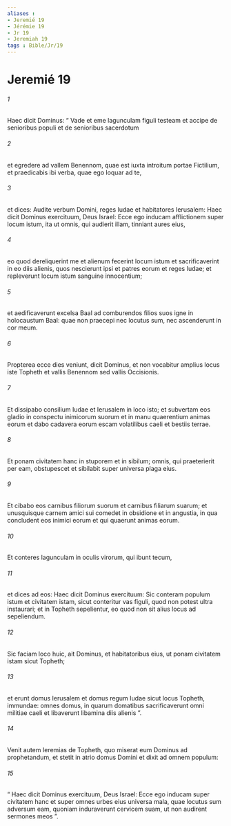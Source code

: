```yaml
---
aliases : 
- Jeremié 19
- Jérémie 19
- Jr 19
- Jeremiah 19
tags : Bible/Jr/19
---
```


# Jeremié 19

###### 1
Haec dicit Dominus: “ Vade et eme lagunculam figuli testeam et accipe de senioribus populi et de senioribus sacerdotum 
###### 2
et egredere ad vallem Benennom, quae est iuxta introitum portae Fictilium, et praedicabis ibi verba, quae ego loquar ad te, 
###### 3
et dices: Audite verbum Domini, reges Iudae et habitatores Ierusalem: Haec dicit Dominus exercituum, Deus Israel: Ecce ego inducam afflictionem super locum istum, ita ut omnis, qui audierit illam, tinniant aures eius, 
###### 4
eo quod dereliquerint me et alienum fecerint locum istum et sacrificaverint in eo diis alienis, quos nescierunt ipsi et patres eorum et reges Iudae; et repleverunt locum istum sanguine innocentium; 
###### 5
et aedificaverunt excelsa Baal ad comburendos filios suos igne in holocaustum Baal: quae non praecepi nec locutus sum, nec ascenderunt in cor meum. 
###### 6
Propterea ecce dies veniunt, dicit Dominus, et non vocabitur amplius locus iste Topheth et vallis Benennom sed vallis Occisionis. 
###### 7
Et dissipabo consilium Iudae et Ierusalem in loco isto; et subvertam eos gladio in conspectu inimicorum suorum et in manu quaerentium animas eorum et dabo cadavera eorum escam volatilibus caeli et bestiis terrae. 
###### 8
Et ponam civitatem hanc in stuporem et in sibilum; omnis, qui praeterierit per eam, obstupescet et sibilabit super universa plaga eius. 
###### 9
Et cibabo eos carnibus filiorum suorum et carnibus filiarum suarum; et unusquisque carnem amici sui comedet in obsidione et in angustia, in qua concludent eos inimici eorum et qui quaerunt animas eorum.
###### 10
Et conteres lagunculam in oculis virorum, qui ibunt tecum, 
###### 11
et dices ad eos: Haec dicit Dominus exercituum: Sic conteram populum istum et civitatem istam, sicut conteritur vas figuli, quod non potest ultra instaurari; et in Topheth sepelientur, eo quod non sit alius locus ad sepeliendum. 
###### 12
Sic faciam loco huic, ait Dominus, et habitatoribus eius, ut ponam civitatem istam sicut Topheth; 
###### 13
et erunt domus Ierusalem et domus regum Iudae sicut locus Topheth, immundae: omnes domus, in quarum domatibus sacrificaverunt omni militiae caeli et libaverunt libamina diis alienis ”.
###### 14
Venit autem Ieremias de Topheth, quo miserat eum Dominus ad prophetandum, et stetit in atrio domus Domini et dixit ad omnem populum: 
###### 15
“ Haec dicit Dominus exercituum, Deus Israel: Ecce ego inducam super civitatem hanc et super omnes urbes eius universa mala, quae locutus sum adversum eam, quoniam induraverunt cervicem suam, ut non audirent sermones meos ”.
